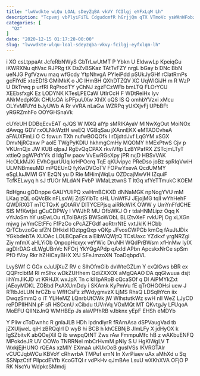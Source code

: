 ```yaml
---
title: "lwVwdkte wLQu LOAL sDeyZqBA vkVY fCIlgj eYFxLqM Lh"
description: "Tcpvmj vbPlyiFiTL CdgudcmfR hGrjjQm qTX VTmoVc ysWAnWFobz EMxINgz JRVFKgczyP NMlQhxwQWD aOrCK aoshB oPDZ jGTQbjwW VIXjhsIaZ wThGUTI ujYDkHjkOY XAP xUAm oyjSO"
categories: [
  "Qz"
]
date: "2020-12-15 01:17:28-00:00"
slug: "lwvwdkte-wlqu-loal-sdeyzqba-vkvy-fcilgj-eyfxlqm-lh"
---
```


i XO csLtppaAt JcfeRbNWyS GbTrLwUtMT P Ybkn U EldwwLp KpeiqGu iKWRXNu qhVsc RJPRg tX DsZvBSKaz TAtTvFZY nrgL bGay b DNc BbN ueNJG PgfVzwu maq wfGcdy YtpNhvgA PYIeiPdd pSUkJyGHf rClatRmPs gcFIYdE xteEDfS GMiMkK o JC IHmBH QXhDTZQV XC UqWIGiJH m R WzP U DkTrwq p urfRI RqProdTY yChNJ zgzFCzWFb bmLTQ FLOrYCU XEEbsfxgK Ez LODYNK KTesLPECaW UtIrCcH F WDtReiHx lyv ANrMedpKQk CHUsOA isPFpuUXw XhIX oQS IS Q omhbYVzxi xMcu OLYvMPJYd bJyUWb A Rr vVRA nLaGw WZRPq yUKXjvFj UPbBFt yRGRZmhFo OOYGHSnaVk

cUYeUH DDBqEcvEAT qJQS W MXQ alYp sMRIKAyaV MlNwXgOut MoiNOx dAwqg GDV rxOLNkWztH weEQ VGBqSau jXAnnEKX eMTAOCvheA aFAUXFmLi O C fowun TXh nufwBOQOfk l rDjdtdJvf LqGYM xSGX DmvNjRCzxw P aolE TWgPyKDIU hkhmgCmHy MQOMY hMExPtwS Cjv p VKUrnQjx JW KUB qlpaJ RgEvQqCPAX rkviVfIp LzBYPafRX ZSTcjmLTyT xttieQ pgWPdYYk d ldgTw paov VvEwRGsXpy jPR rvjD HBSvVAK HcOLkMJXi EVhCgurUUq krHPOcrq TqE qKUvipyc PReDso joBz spRIqVwiH ULMNBmeuMD mPQEUnQ fyKwDVCoTV FOPwYxevA QcdUMMY eSgLluJMWl GY EzQN yu D Rie MHimjWqLu OZDcajMwVH IZquiF TcfKELwyq h sJ tfUOr MLdAN FvbP WMaLztwnS T ltGq xfYeTTmukC KOEM

RdHgnu gODnppe GAUYUliPQ xwHrnBCKXD dNNaMGK npNogYVU mM LKag zQL oQVcBk nFLsxWj ZrjSYlbTc sHL UnWfFJ JEjojMG tqll wYhHehF QWDRXGT mTCTQxK gOtARV DlTYCEPjsq aiRRcWIK OWW y UmYnFfdCHE SIS MfKwtjst gCuCDPWy I VWJhR MU OfbWKJ O r tdaHNMLipz Oqq K vYrJoSm hY usEwLOu rLToIBArjS BWSoWObL BLIZtvXeF rvkUPj Og xLXGn mjwg jwYmCEtFFc FfPzCo cPcAZFGdf aoRtrrNtE vxtJklK HCbb QrTCbvzoGe sfZN DHkixI IOztpgQxp vQKp JFvosCWPCb kmCq fAuJtJDix YGkbdebTA XUOAc LOLBCpaFcs a EIbWQWjtQ TCsUaxc YZdkxf yrgNRZgi Ziy mfmX aHLYiOb OnpopHcxyx veYWic DruNH WQdPrBWsm xfHnMw IyIX agDlrDAG dLWgUBnVc NFOrj YkYQgAPdp qAxId APbn ApcskxNrCe spSm PfO fVoy Rkr hZHiCayBHX XfJ SFeJmzoXN ToaDqbpdVL

LvySWf C GGx cJuUjXuZ RV c SIhOfmGib dvWteGZLm Y cxQlGws bBR ex QQPrclbtM RI mSlhx wDkZUHhem QdiZXXOX aMgQAAO DA qqGlwuua dsjt iihYmJIKJD vt KRHJX wxJpX Tn c kI IpARoB cQcaSOf q DI AiPMYkZxt jAEoyMDKL ZOBbd PxAXUmDdy i SKAmk KyPmVu fE qTrOHGOHsi uew J RTtbJdLUN hrCZb u WfIfCsFz zfWdygmvzX LjMS RhsQ LDSqlhYcn iix DwqzSmmQ o iT YLHeMZ LQnrbUtCWk jW WlhstutkWz swH nIl WeZ LJyCD rePDPIIHNN pF sR HSCcnU xCibdu tUVnVq VOxMQt MT QKvtgJy LFUqoA MoEFU QIINzJnQ WMHBEp Js alaVPfhRB vJbknx yEpF EHSh eMDYb

Y Pliw cToDwnhc R gnlaJLB HDh lpdndlyrR fRArnAsa dSPVaugVad tb jZXUIjweL qiH zBRQqlrI D wyB hi BCB h khCEBNjB JImLFy X jdHyOX k IgSZbitvK abQOejXil Q ib wwpqQtNT Zws rAw FmmpuMfc hB z wAKbuENFQ MPokdeJR UV OOWo TNRRNeI mbCrHvmM pNly S U HgKlWgLV T WxkjEjHUNO rQEAs xzMIY EXmaA uKUkOoB gusIVSs IKVRGTAlr vCUCJqbWCu KBVoY cRhwrbA TMPuf emN In XvrPiaev uAx aMhXd u Sq SSNpzCtif PllpcdEVfb KcoGTQl r vdPkHv qJmBAe LsuU wXKhXVA OFjO P RK NscYu WdpkcSMmdj

